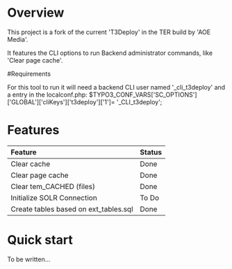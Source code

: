 # Overview

This project is a fork of the current 'T3Deploy' in the TER build by 'AOE Media'.

It features the CLI options to run Backend administrator commands, like 'Clear page cache'.

#Requirements

For this tool to run it will need a backend CLI user named '_cli_t3deploy' and a entry in the localconf.php:
	$TYPO3_CONF_VARS['SC_OPTIONS']['GLOBAL']['cliKeys']['t3deploy']['1']= '_CLI_t3deploy';


# Features

| Feature                                                                                          | Status              |
|:-------------------------------------------------------------------------------------------------|:--------------------|
| Clear cache                                                                                      | Done                |
| Clear page cache                                                                                 | Done                |
| Clear tem_CACHED (files)                                                                         | Done                |
| Initialize SOLR Connection                                                                       | To Do               |
| Create tables based on ext_tables.sql                                                            | Done                |

# Quick start
To be written...